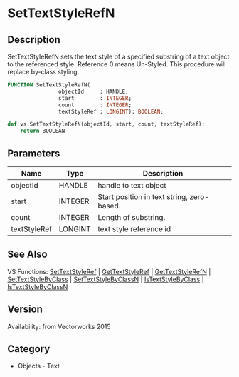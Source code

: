# SetTextStyleRefN

## Description
SetTextStyleRefN sets the text style of a specified substring of a text object to the referenced style. Reference 0 means Un-Styled. This procedure will replace by-class styling.

```pascal
FUNCTION SetTextStyleRefN(
				objectId     : HANDLE;
				start        : INTEGER;
				count        : INTEGER;
				textStyleRef : LONGINT): BOOLEAN;
```

```python
def vs.SetTextStyleRefN(objectId, start, count, textStyleRef):
    return BOOLEAN
```

## Parameters
|Name|Type|Description|
|---|---|---|
|objectId|HANDLE|handle to text object|
|start|INTEGER|Start position in text string, zero-based.|
|count|INTEGER|Length of substring.|
|textStyleRef|LONGINT|text style reference id|

## See Also
VS Functions:
[SetTextStyleRef](SetTextStyleRef.md) 
| [GetTextStyleRef](GetTextStyleRef.md) 
| [GetTextStyleRefN](GetTextStyleRefN.md) 
| [SetTextStyleByClass](SetTextStyleByClass.md) 
| [SetTextStyleByClassN](SetTextStyleByClassN.md) 
| [IsTextStyleByClass](IsTextStyleByClass.md) 
| [IsTextStyleByClassN](IsTextStyleByClassN.md)

## Version
Availability: from Vectorworks 2015

## Category
* Objects - Text

